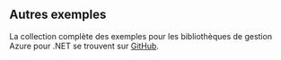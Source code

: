 ## <a name="more-samples"></a>Autres exemples

La collection complète des exemples pour les bibliothèques de gestion Azure pour .NET se trouvent sur [GitHub](https://github.com/Azure/azure-sdk-for-net/blob/Fluent/README.md#sample-code).